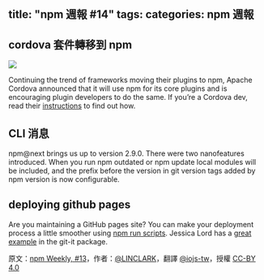 title: "npm 週報 #14"
tags:
categories: npm 週報
---

## cordova 套件轉移到 npm

![](http://36.media.tumblr.com/2d401fa2e2e47128436526ca89754ace/tumblr_inline_nnl6v1YPDr1t68bpr_400.png)

Continuing the trend of frameworks moving their plugins to npm, Apache Cordova announced that it will use npm for its core plugins and is encouraging plugin developers to do the same. If you’re a Cordova dev, read their [instructions](http://cordova.apache.org/announcements/2015/04/21/plugins-release-and-move-to-npm.html) to find out how.

## CLI 消息

npm@next brings us up to version 2.9.0. There were two nanofeatures introduced. When you run npm outdated or npm update local modules will be included, and the prefix before the version in git version tags added by npm version is now configurable.

## deploying github pages

Are you maintaining a GitHub pages site? You can make your deployment process a little smoother using [npm run scripts](https://docs.npmjs.com/cli/run-script). Jessica Lord has a [great example](https://github.com/jlord/git-it/blob/master/package.json#L14-L17) in the git-it package.

原文：[npm Weekly, #13](http://blog.npmjs.org/post/117716297055/npm-weekly-14)，作者：[@LINCLARK](http://linclark.tumblr.com/)，翻譯 [@iojs-tw](https://github.com/iojs/iojs-tw)，授權 [CC-BY 4.0](https://creativecommons.org/licenses/by/4.0/deed.zh_TW)

